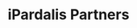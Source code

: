 ---
title: "iPardalis Partners"
header_title: "iPardalis Lineage"
description: "This page details every single Panther Chameleon upstream from iPardalis' breeding program. It has images and links to the third party businesses which provided founding stock, so you can do your own research."
keywords: ["Panther Chameleon lineage", "ipardalis lineage"]
draft: false
---